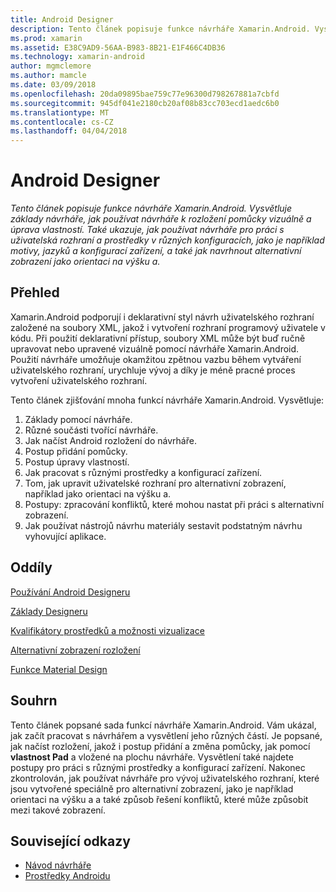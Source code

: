 ```yaml
---
title: Android Designer
description: Tento článek popisuje funkce návrháře Xamarin.Android. Vysvětluje základy návrháře, jak používat návrháře k rozložení pomůcky vizuálně a úprava vlastností. Také ukazuje, jak používat návrháře pro práci s uživatelská rozhraní a prostředky v různých konfiguracích, jako je například motivy, jazyků a konfigurací zařízení, a také jak navrhnout alternativní zobrazení jako orientaci na výšku a.
ms.prod: xamarin
ms.assetid: E38C9AD9-56AA-B983-8B21-E1F466C4DB36
ms.technology: xamarin-android
author: mgmclemore
ms.author: mamcle
ms.date: 03/09/2018
ms.openlocfilehash: 20da09895bae759c77e96300d798267881a7cbfd
ms.sourcegitcommit: 945df041e2180cb20af08b83cc703ecd1aedc6b0
ms.translationtype: MT
ms.contentlocale: cs-CZ
ms.lasthandoff: 04/04/2018
---
```

# <a name="android-designer"></a>Android Designer

_Tento článek popisuje funkce návrháře Xamarin.Android. Vysvětluje základy návrháře, jak používat návrháře k rozložení pomůcky vizuálně a úprava vlastností. Také ukazuje, jak používat návrháře pro práci s uživatelská rozhraní a prostředky v různých konfiguracích, jako je například motivy, jazyků a konfigurací zařízení, a také jak navrhnout alternativní zobrazení jako orientaci na výšku a._


## <a name="overview"></a>Přehled

Xamarin.Android podporují i deklarativní styl návrh uživatelského rozhraní založené na soubory XML, jakož i vytvoření rozhraní programový uživatele v kódu.
Při použití deklarativní přístup, soubory XML může být buď ručně upravovat nebo upravené vizuálně pomocí návrháře Xamarin.Android. Použití návrháře umožňuje okamžitou zpětnou vazbu během vytváření uživatelského rozhraní, urychluje vývoj a díky je méně pracné proces vytvoření uživatelského rozhraní.

Tento článek zjišťování mnoha funkcí návrháře Xamarin.Android. Vysvětluje:

1.  Základy pomocí návrháře.
2.  Různé součásti tvořící návrháře.
3.  Jak načíst Android rozložení do návrháře.
4.  Postup přidání pomůcky.
5.  Postup úpravy vlastností.
6.  Jak pracovat s různými prostředky a konfigurací zařízení.
7.  Tom, jak upravit uživatelské rozhraní pro alternativní zobrazení, například jako orientaci na výšku a. 
8.  Postupy: zpracování konfliktů, které mohou nastat při práci s alternativní zobrazení. 
9.  Jak používat nástrojů návrhu materiály sestavit podstatným návrhu vyhovující aplikace.



## <a name="sections"></a>Oddíly

 [Používání Android Designeru](~/android/user-interface/android-designer/designer-walkthrough.md)

 [Základy Designeru](~/android/user-interface/android-designer/designer-basics.md)

 [Kvalifikátory prostředků a možnosti vizualizace](~/android/user-interface/android-designer/resource-qualifiers.md)

 [Alternativní zobrazení rozložení](~/android/user-interface/android-designer/alternative-layout-views.md)

 [Funkce Material Design](~/android/user-interface/android-designer/material-design-features.md)



## <a name="summary"></a>Souhrn

Tento článek popsané sada funkcí návrháře Xamarin.Android. Vám ukázal, jak začít pracovat s návrhářem a vysvětlení jeho různých částí. Je popsané, jak načíst rozložení, jakož i postup přidání a změna pomůcky, jak pomocí **vlastnost Pad** a vložené na plochu návrháře. Vysvětlení také najdete postupy pro práci s různými prostředky a konfigurací zařízení. Nakonec zkontrolován, jak používat návrháře pro vývoj uživatelského rozhraní, které jsou vytvořené speciálně pro alternativní zobrazení, jako je například orientaci na výšku a a také způsob řešení konfliktů, které může způsobit mezi takové zobrazení. 



## <a name="related-links"></a>Související odkazy

- [Návod návrháře](~/android/user-interface/android-designer/designer-walkthrough.md)
- [Prostředky Androidu](~/android/app-fundamentals/resources-in-android/index.md)
